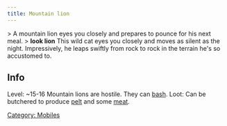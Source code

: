 ```yaml
---
title: Mountain lion
---
```


\> A mountain lion eyes you closely and prepares to pounce for his next
meal.
\> **look lion**
This wild cat eyes you closely and moves as silent as the night.
Impressively,
he leaps swiftly from rock to rock in the terrain he's so accustomed
to.

## Info

Level: ~15-16
Mountain lions are hostile. They can [bash](bash "wikilink").
Loot: Can be butchered to produce [pelt](a_fine_lion_pelt "wikilink")
and some [meat](meat "wikilink").

[Category: Mobiles](Category:_Mobiles "wikilink")